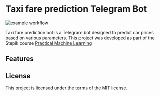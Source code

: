# Taxi fare prediction Telegram Bot

![example workflow](https://github.com/github/docs/actions/workflows/main.yml/badge.svg)

Taxi fare prediction bot is a Telegram bot designed to predict car prices based on various parameters. This project was developed as part of the Stepik course [Practical Machine Learning](https://stepik.org/course/125501/syllabus)

Features
---


License
---

This project is licensed under the terms of the MIT license.